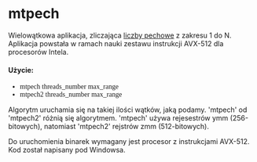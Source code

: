 <h1>mtpech</h1>

<p>
  Wielowątkowa aplikacja, zliczająca <a href src="https://sio2.mimuw.edu.pl/c/oij14-1/p/pec/">liczby pechowe</a>
  z zakresu 1 do N. Aplikacja powstała w ramach nauki zestawu instrukcji AVX-512 dla procesorów Intela.
</p>
<h4>Użycie:</h4>
<ul style="font-family:'Consolas';">
  <li>mtpech threads_number max_range</li>
  <li>mtpech2 threads_number max_range</li>
</ul>
<p>
  Algorytm uruchamia się na takiej ilości wątków, jaką podamy.
  'mtpech' od 'mtpech2' różnią się algorytmem. 
  'mtpech' używa rejesestrów ymm (256-bitowych), natomiast 'mtpech2' rejstrów zmm (512-bitowych).
</p>
<p>
  Do uruchomienia binarek wymagany jest procesor z instrukcjami AVX-512. 
  Kod został napisany pod Windowsa.
</p>
